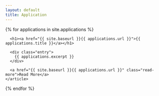 ```yaml
---
layout: default
title: Application
---
```


<div class="posts">
  {% for applications in site.applications %}
    <article class="applications">

      <h1><a href="{{ site.baseurl }}{{ applications.url }}">{{ applications.title }}</a></h1>

      <div class="entry">
        {{ applications.excerpt }}
      </div>

      <a href="{{ site.baseurl }}{{ applications.url }}" class="read-more">Read More</a>
    </article>
  {% endfor %}
</div>
